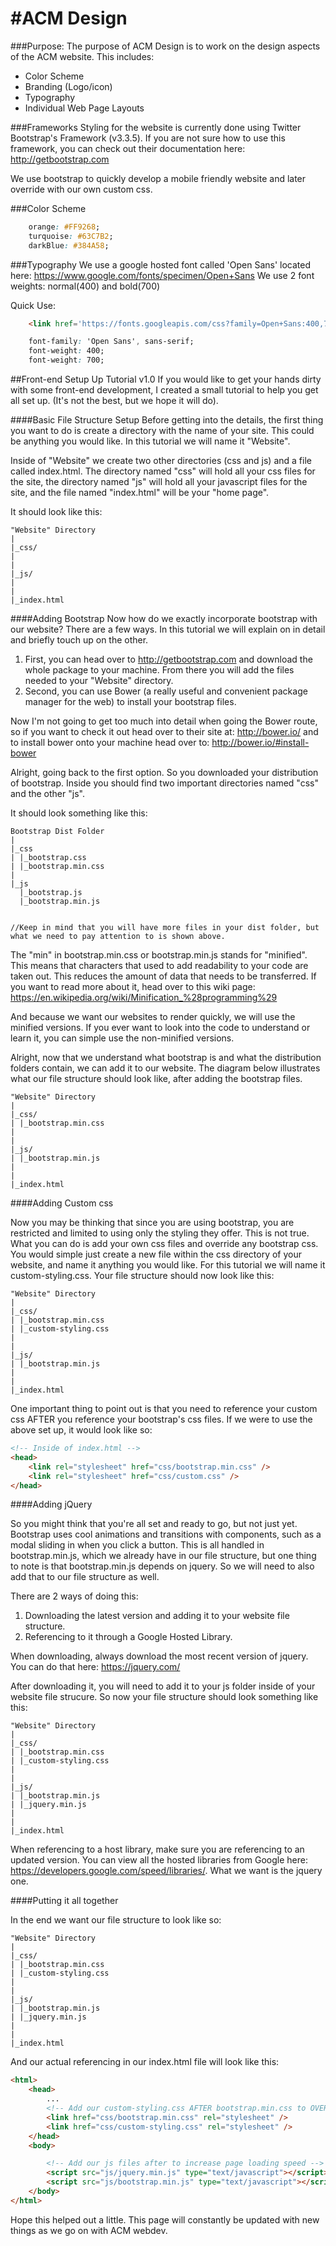 #ACM Design
=====

###Purpose:
The purpose of ACM Design is to work on the design aspects of the ACM website. This includes:
- Color Scheme
- Branding (Logo/icon)
- Typography
- Individual Web Page Layouts

###Frameworks
Styling for the website is currently done using Twitter Bootstrap's Framework (v3.3.5). If you are not sure how to use this framework, you can check out their documentation here: http://getbootstrap.com 

We use bootstrap to quickly develop a mobile friendly website and later override with our own custom css.

###Color Scheme
```css
    orange: #FF9268;
    turquoise: #63C7B2;
    darkBlue: #384A58;
```

###Typography
We use a google hosted font called 'Open Sans' located here: https://www.google.com/fonts/specimen/Open+Sans
We use 2 font weights: normal(400) and bold(700)

Quick Use:
```html
    <link href='https://fonts.googleapis.com/css?family=Open+Sans:400,700' rel='stylesheet' type='text/css'>
```

```css
    font-family: 'Open Sans', sans-serif;
    font-weight: 400;
    font-weight: 700;
```


##Front-end Setup Up Tutorial v1.0
If you would like to get your hands dirty with some front-end development, I created a small tutorial to help you get all set up. (It's not the best, but we hope it will do).

####Basic File Structure Setup
Before getting into the details, the first thing you want to do is create a directory with the name of your site. This could be anything you would like. In this tutorial we will name it "Website".

Inside of "Website" we create two other directories (css and js) and a file called index.html. The directory named "css" will hold all your css files for the site, the directory named "js" will hold all your javascript files for the site, and the file named "index.html" will be your "home page". 

It should look like this:
    
    "Website" Directory
    |
    |_css/
    | 
    |
    |_js/
    | 
    |
    |_index.html

####Adding Bootstrap
Now how do we exactly incorporate bootstrap with our website? There are a few ways. In this tutorial we will explain on in detail and briefly touch up on the other.

1. First, you can head over to http://getbootstrap.com and download the whole package to your machine. From there you will add the files needed to your "Website" directory.
2. Second, you can use Bower (a really useful and convenient package manager for the web) to install your bootstrap files.

Now I'm not going to get too much into detail when going the Bower route, so if you want to check it out head over to their site at: http://bower.io/ and to install bower onto your machine head over to: http://bower.io/#install-bower 

Alright, going back to the first option. So you downloaded your distribution of bootstrap. Inside you should find two important directories named "css" and the other "js". 

It should look something like this:

    Bootstrap Dist Folder
    |
    |_css
    | |_bootstrap.css
    | |_bootstrap.min.css
    |
    |_js
      |_bootstrap.js
      |_bootstrap.min.js
    

    //Keep in mind that you will have more files in your dist folder, but what we need to pay attention to is shown above.

The "min" in bootstrap.min.css or bootstrap.min.js stands for "minified". This means that characters that used to add readability to your code are taken out. This reduces the amount of data that needs to be transferred. If you want to read more about it, head over to this wiki page: https://en.wikipedia.org/wiki/Minification_%28programming%29

And because we want our websites to render quickly, we will use the minified versions. If you ever want to look into the code to understand or learn it, you can simple use the non-minified versions.

Alright, now that we understand what bootstrap is and what the distribution folders contain, we can add it to our website. The diagram below illustrates what our file structure should look like, after adding the bootstrap files.


    "Website" Directory
    |
    |_css/
    | |_bootstrap.min.css
    | 
    |
    |_js/
    | |_bootstrap.min.js
    | 
    |
    |_index.html

####Adding Custom css 

Now you may be thinking that since you are using bootstrap, you are restricted and limited to using only the styling they offer. This is not true. What you can do is add your own css files and override any bootstrap css. You would simple just create a new file within the css directory of your website, and name it anything you would like. For this tutorial we will name it custom-styling.css. Your file structure should now look like this:

    "Website" Directory
    |
    |_css/
    | |_bootstrap.min.css
    | |_custom-styling.css
    | 
    |
    |_js/
    | |_bootstrap.min.js
    | 
    |
    |_index.html

One important thing to point out is that you need to reference your custom css AFTER you reference your bootstrap's css files. If we were to use the above set up, it would look like so:


```html
<!-- Inside of index.html -->
<head>
	<link rel="stylesheet" href="css/bootstrap.min.css" />
	<link rel="stylesheet" href="css/custom.css" />
</head>
```
####Adding jQuery

So you might think that you're all set and ready to go, but not just yet. Bootstrap uses cool animations and transitions with components, such as a modal sliding in when you click a button. This is all handled in bootstrap.min.js, which we already have in our file structure, but one thing to note is that bootstrap.min.js depends on jquery. So we will need to also add that to our file structure as well.

There are 2 ways of doing this:

1. Downloading the latest version and adding it to your website file structure.
2. Referencing to it through a Google Hosted Library.

When downloading, always download the most recent version of jquery. You can do that here: https://jquery.com/

After downloading it, you will need to add it to your js folder inside of your website file strucure. So now your file structure should look something like this:

    "Website" Directory
    |
    |_css/
    | |_bootstrap.min.css
    | |_custom-styling.css
    | 
    |
    |_js/
    | |_bootstrap.min.js
    | |_jquery.min.js
    | 
    |
    |_index.html

When referencing to a host library, make sure you are referencing to an updated version. You can view all the hosted libraries from Google here: https://developers.google.com/speed/libraries/. What we want is the jquery one.

####Putting it all together

In the end we want our file structure to look like so:

    "Website" Directory
    |
    |_css/
    | |_bootstrap.min.css
    | |_custom-styling.css
    | 
    |
    |_js/
    | |_bootstrap.min.js
    | |_jquery.min.js
    | 
    |
    |_index.html

And our actual referencing in our index.html file will look like this:
```html
<html>
	<head>
		...
		<!-- Add our custom-styling.css AFTER bootstrap.min.css to OVERRIDE bootstrap -->
		<link href="css/bootstrap.min.css" rel="stylesheet" />
		<link href="css/custom-styling.css" rel="stylesheet" />
	</head>
	<body>

		<!-- Add our js files after to increase page loading speed -->
		<script src="js/jquery.min.js" type="text/javascript"></script>
		<script src="js/bootstrap.min.js" type="text/javascript"></script>
	</body>
</html>
```

Hope this helped out a little. This page will constantly be updated with new things as we go on with ACM webdev.



